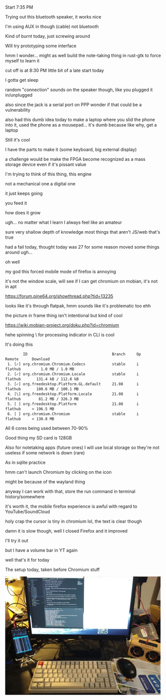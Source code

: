 Start 7:35 PM

Trying out this bluetooth speaker, it works nice

I'm using AUX in though (cable) not bluetooth

Kind of burnt today, just screwing around

Will try prototyping some interface

hmm I wonder... might as well build the note-taking thing in rust-gtk to force myself to learn it

cut off is at 8:30 PM little bit of a late start today

I gotta get sleep

random "connection" sounds on the speaker though, like you plugged it in/unplugged

also since the jack is a serial port on PPP wonder if that could be a vulnerability

also had this dumb idea today to make a laptop where you slid the phone into it, used the phone as a mousepad... it's dumb because like why, get a laptop

Still it's cool

I have the parts to make it (some keyboard, big external display)

a challenge would be make the FPGA become recognized as a mass storage device even if it's pissant value

I'm trying to think of this thing, this engine

not a mechanical one a digital one

it just keeps going

you feed it

how does it grow

ugh... no matter what I learn I always feel like an amateur

sure very shallow depth of knowledge most things that aren't JS/web that's true

had a fail today, thought today was 27 for some reason moved some things around ugh...

oh well

my god this forced mobile mode of firefox is annoying

it's not the window scale, will see if I can get chromium on mobian, it's not in apt

https://forum.pine64.org/showthread.php?tid=13235

looks like it's through flatpak, hmm sounds like it's problematic too ehh

the picture in frame thing isn't intentional but kind of cool

https://wiki.mobian-project.org/doku.php?id=chromium

hehe spinning \ for processing indicator in CLI is cool

It's doing this

```
        ID                                      Branch     Op     Remote      Download
 1. [✓] org.chromium.Chromium.Codecs            stable     i      flathub         1.0 MB / 1.0 MB
 2. [✓] org.chromium.Chromium.Locale            stable     i      flathub       131.4 kB / 112.8 kB
 3. [✓] org.freedesktop.Platform.GL.default     21.08      i      flathub       100.6 MB / 100.1 MB
 4. [\] org.freedesktop.Platform.Locale         21.08      i      flathub        81.2 MB / 326.3 MB
 5. [ ] org.freedesktop.Platform                21.08      i      flathub     < 196.5 MB
 6. [ ] org.chromium.Chromium                   stable     i      flathub     < 130.8 MB
```

All 6 cores being used between 70-90%

Good thing my SD card is 128GB

Also for notetaking apps (future ones) I will use local storage so they're not useless if some network is down (rare)

As in sqlite practice

hmm can't launch Chromium by clicking on the icon

might be because of the wayland thing

anyway I can work with that, store the run command in terminal history/somewhere

it's worth it, the mobile firefox experience is awful with regard to YouTube/SoundCloud

holy crap the cursor is tiny in chromium lol, the text is clear though

damn it is slow though, well I closed Firefox and it improved

I'll try it out

but I have a volume bar in YT again

well that's it for today

The setup today, taken before Chromium stuff

<img src="../../images/workarea.JPG" width="500"/>

